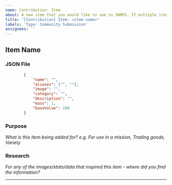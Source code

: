```yaml
---
name: Contribution: Item
about: A new item that you would like to see in SWRPG. If multiple items are being suggested, please copy the content and number the items.
title: "[Contribution] Item: <item name>"
labels: 'Type: Community Submission'
assignees: ''
---
```


## Item Name
### JSON File
```json
		{
			"name": "",
			"aliases": ["", ""],
			"image": "",
			"category": "",
			"description": "",
			"mass": 1,
			"baseValue": 100
		}
```

### Purpose
_What is this item being added for?_
_e.g. For use in a mission, Trading goods, Variety_

### Research
_For any of the images/stats/data that inspired this item - where did you find the information?_

---
